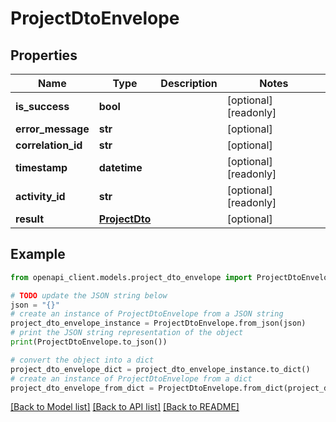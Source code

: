 # ProjectDtoEnvelope


## Properties

Name | Type | Description | Notes
------------ | ------------- | ------------- | -------------
**is_success** | **bool** |  | [optional] [readonly] 
**error_message** | **str** |  | [optional] 
**correlation_id** | **str** |  | [optional] 
**timestamp** | **datetime** |  | [optional] [readonly] 
**activity_id** | **str** |  | [optional] [readonly] 
**result** | [**ProjectDto**](ProjectDto.md) |  | [optional] 

## Example

```python
from openapi_client.models.project_dto_envelope import ProjectDtoEnvelope

# TODO update the JSON string below
json = "{}"
# create an instance of ProjectDtoEnvelope from a JSON string
project_dto_envelope_instance = ProjectDtoEnvelope.from_json(json)
# print the JSON string representation of the object
print(ProjectDtoEnvelope.to_json())

# convert the object into a dict
project_dto_envelope_dict = project_dto_envelope_instance.to_dict()
# create an instance of ProjectDtoEnvelope from a dict
project_dto_envelope_from_dict = ProjectDtoEnvelope.from_dict(project_dto_envelope_dict)
```
[[Back to Model list]](../README.md#documentation-for-models) [[Back to API list]](../README.md#documentation-for-api-endpoints) [[Back to README]](../README.md)


